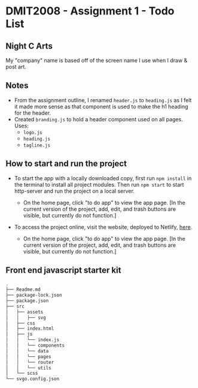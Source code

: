 # DMIT2008 - Assignment 1 - Todo List
## Night C Arts
My "company" name is based off of the screen name I use when I draw & post art.

## Notes
* From the assignment outline, I renamed `header.js` to `heading.js` as I felt it made more sense as that component is used to make the h1 heading for the header.
* Created `branding.js` to hold a header component used on all pages. Uses:
  * `logo.js`
  * `heading.js`
  * `tagline.js`

## How to start and run the project
* To start the app with a locally downloaded copy, first run `npm install` in the terminal to install all project modules. Then run `npm start` to start http-server and run the project on a local server. 
  * On the home page, click "to do app" to view the app page. [In the current version of the project, add, edit, and trash buttons are visible, but currently do not function.]

* To access the project online, visit the website, deployed to Netlify, [here](https://determined-edison-cc9142.netlify.app/).
  * On the home page, click "to do app" to view the app page. [In the current version of the project, add, edit, and trash buttons are visible, but currently do not function.]

## Front end javascript starter kit
```bash
.
├── Readme.md
├── package-lock.json
├── package.json
├── src
│   ├── assets
│   │   ├── svg
│   ├── css
│   ├── index.html
│   ├── js
│   │   └── index.js
│   │   └── components
│   │   └── data
│   │   └── pages
│   │   └── router
│   │   └── utils
│   └── scss
└── svgo.config.json
```